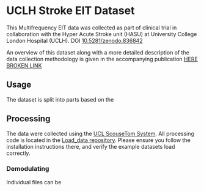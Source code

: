 # UCLH Stroke EIT Dataset
This Multifrequency EIT data was collected as part of clinical trial in collaboration with the Hyper Acute Stroke unit (HASU) at University College London Hospital (UCLH). DOI [10.5281/zenodo.836842](10.5281/zenodo.836842)

An overview of this dataset along with a more detailed description of the data collection methodology is given in the accompanying publication [HERE BROKEN LINK](badbad)

## Usage
The dataset is split into parts based on the


## Processing
The data were collected using the [UCL ScouseTom System](https://github.com/EIT-team/ScouseTom). All processing code is located in the [Load_data repository](https://github.com/EIT-team/Load_data). Please ensure you follow the installation instructions there, and verify the example datasets load correctly. 

### Demodulating

Individual files can be
